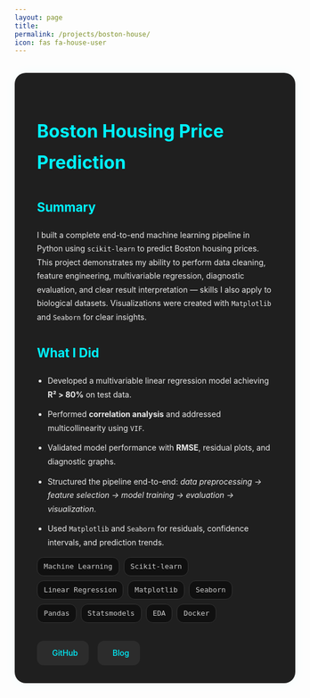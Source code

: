 ```yaml
---
layout: page
title: 
permalink: /projects/boston-house/
icon: fas fa-house-user
---
```


<style>
.project-container {
  background: #1f1f1f;
  padding: 2rem 2.5rem;
  border-radius: 20px;
  box-shadow: 0 0 20px rgba(0, 255, 255, 0.05);
  margin-top: 2rem;
  color: #eaeaea;
  line-height: 1.75;
}

.project-container h1 {
  color: #00f2ff;
  font-size: 2rem;
  margin-bottom: 0.3rem;
}

.project-container .meta {
  font-size: 0.9rem;
  color: #999;
  margin-bottom: 1.5rem;
}

.project-container h2 {
  font-size: 1.4rem;
  margin-top: 2rem;
  color: #00f2ff;
}

.project-container ul {
  margin-top: 1rem;
  padding-left: 1.2rem;
}

.project-container li {
  margin-bottom: 0.7rem;
}

.project-tags {
  display: flex;
  flex-wrap: wrap;
  gap: 0.5rem;
  margin: 0.5rem 0 2rem;
}

.project-tag {
  background: #101010;
  color: #ccc;
  border: 1px solid #333;
  padding: 0.3rem 0.7rem;
  font-size: 0.8rem;
  border-radius: 12px;
  font-family: monospace;
}

.project-links {
  margin-top: 2.5rem;
  display: flex;
  gap: 1.2rem;
  flex-wrap: wrap;
}

.project-links a {
  display: inline-flex;
  align-items: center;
  gap: 0.5rem;
  background: #2c2c2c;
  color: #00f2ff;
  padding: 0.6rem 1.2rem;
  border-radius: 12px;
  font-weight: 500;
  text-decoration: none;
  transition: background 0.3s ease;
}

.project-links a:hover {
  background: #00f2ff;
  color: #000;
}

.project-links i {
  font-size: 1rem;
}
</style>

<div class="project-container">

  <h1>Boston Housing Price Prediction</h1>

  <h2>Summary</h2>
  <p>
    I built a complete end-to-end machine learning pipeline in Python using <code>scikit-learn</code> to predict Boston housing prices. This project demonstrates my ability to perform data cleaning, feature engineering, multivariable regression, diagnostic evaluation, and clear result interpretation — skills I also apply to biological datasets. Visualizations were created with <code>Matplotlib</code> and <code>Seaborn</code> for clear insights.
  </p>

  <h2>What I Did</h2>
  <ul>
    <li>Developed a multivariable linear regression model achieving <strong>R² > 80%</strong> on test data.</li>
    <li>Performed <strong>correlation analysis</strong> and addressed multicollinearity using <code>VIF</code>.</li>
    <li>Validated model performance with <strong>RMSE</strong>, residual plots, and diagnostic graphs.</li>
    <li>Structured the pipeline end-to-end: <em>data preprocessing → feature selection → model training → evaluation → visualization</em>.</li>
    <li>Used <code>Matplotlib</code> and <code>Seaborn</code> for residuals, confidence intervals, and prediction trends.</li>
  </ul>

  <div class="project-tags">
    <span class="project-tag">Machine Learning</span>
    <span class="project-tag">Scikit-learn</span>
    <span class="project-tag">Linear Regression</span>
    <span class="project-tag">Matplotlib</span>
    <span class="project-tag">Seaborn</span>
    <span class="project-tag">Pandas</span>
    <span class="project-tag">Statsmodels</span>
    <span class="project-tag">EDA</span>
    <span class="project-tag">Docker</span>
  </div>

  <div class="project-links" style="margin-top: 1rem; display: flex; gap: 1rem;">
    <a href="https://github.com/Tushar-bioinfo/Boston-house-price-prediction" target="_blank" style="text-decoration: none; color: #00f2ff;">
      <i class="fab fa-github"></i> GitHub
    </a>
    <a href="https://tushar-bioinfo.github.io/learning-bioinformatics/posts/boston-house-model/" target="_blank" style="text-decoration: none; color: #00f2ff;">
      <i class="fas fa-book-open"></i> Blog
    </a>
  </div>

</div>

